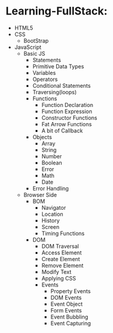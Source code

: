 # Learning-FullStack:

* HTML5
* CSS
    * BootStrap
* JavaScript
    * Basic JS
        * Statements
        * Primitive Data Types
        * Variables
        * Operators
        * Conditional Statements
        * Traversing(loops)
        * Functions
            * Function Declaration
            * Function Expression
            * Constructor Functions
            * Fat Arrow Functions
            * A bit of Callback
        * Objects
            * Array
            * String
            * Number
            * Boolean
            * Error
            * Math
            * Date
        * Error Handling
    * Browser Side
        * BOM
            * Navigator
            * Location
            * History
            * Screen
            * Timing Functions
        * DOM
            * DOM Traversal
            * Access Element
            * Create Element
            * Remove Element
            * Modify Text
            * Applying CSS
            * Events
                * Property Events
                * DOM Events
                * Event Object
                * Form Events
                * Event Bubbling
                * Event Capturing




